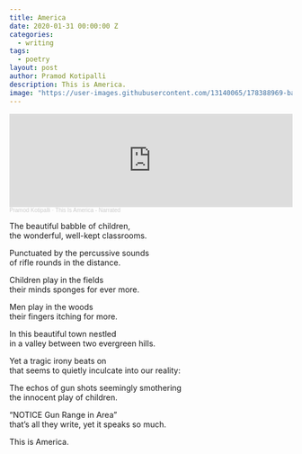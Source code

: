 ```yaml
---
title: America
date: 2020-01-31 00:00:00 Z
categories:
  - writing
tags:
  - poetry
layout: post
author: Pramod Kotipalli
description: This is America.
image: "https://user-images.githubusercontent.com/13140065/178388969-baea2e11-ca5b-4de7-b049-70b273bc6af8.jpg"
---
```


<iframe width="100%" height="166" scrolling="no" frameborder="no" allow="autoplay" src="https://w.soundcloud.com/player/?url=https%3A//api.soundcloud.com/tracks/877105864&color=%23ff5500&auto_play=false&hide_related=false&show_comments=true&show_user=true&show_reposts=false&show_teaser=true"></iframe><div style="font-size: 10px; color: #cccccc;line-break: anywhere;word-break: normal;overflow: hidden;white-space: nowrap;text-overflow: ellipsis; font-family: Interstate,Lucida Grande,Lucida Sans Unicode,Lucida Sans,Garuda,Verdana,Tahoma,sans-serif;font-weight: 100;"><a href="https://soundcloud.com/pramod-kotipalli" title="Pramod Kotipalli" target="_blank" style="color: #cccccc; text-decoration: none;">Pramod Kotipalli</a> · <a href="https://soundcloud.com/pramod-kotipalli/this-is-america-narrated" title="This Is America - Narrated" target="_blank" style="color: #cccccc; text-decoration: none;">This Is America - Narrated</a></div>

The beautiful babble of children,  
the wonderful, well-kept classrooms.

Punctuated by the percussive sounds  
of rifle rounds in the distance.

Children play in the fields  
their minds sponges for ever more.

Men play in the woods  
their fingers itching for more.

In this beautiful town nestled  
in a valley between two evergreen hills.

Yet a tragic irony beats on  
that seems to quietly inculcate into our reality:

The echos of gun shots seemingly smothering  
the innocent play of children.

“NOTICE Gun Range in Area”  
that’s all they write, yet it speaks so much.

This is America.
